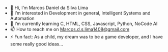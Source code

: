 - 👋 Hi, I’m Marcos Daniel da Silva Lima
- 👀 I’m interested in Development in general, Intelligent Systems and Automation
- 🌱 I’m currently learning C, HTML, CSS, Javascript, Python, NoCode AI
- 📫 How to reach me on Marcos.d.s.lima1408@gmail.com
- ⚡ Fun fact: As a child, my dream was to be a game developer, and I have some really good ideas...
